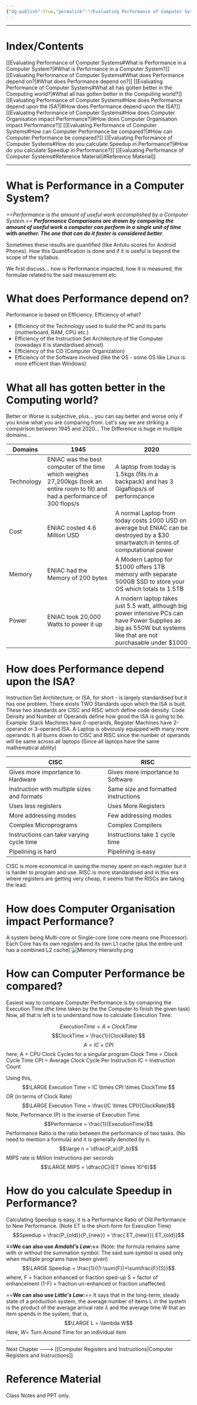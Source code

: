 ```yaml
---
{"dg-publish":true,"permalink":"/Evaluating Performance of Computer Systems/","tags":["Academics","COA"]}
---
```



----
# Index/Contents
[[Evaluating Performance of Computer Systems#What is Performance in a Computer System?\|#What is Performance in a Computer System?]]
[[Evaluating Performance of Computer Systems#What does Performance depend on?\|#What does Performance depend on?]]
[[Evaluating Performance of Computer Systems#What all has gotten better in the Computing world?\|#What all has gotten better in the Computing world?]]
[[Evaluating Performance of Computer Systems#How does Performance depend upon the ISA?\|#How does Performance depend upon the ISA?]]
[[Evaluating Performance of Computer Systems#How does Computer Organisation impact Performance?\|#How does Computer Organisation impact Performance?]]
[[Evaluating Performance of Computer Systems#How can Computer Performance be compared?\|#How can Computer Performance be compared?]]
[[Evaluating Performance of Computer Systems#How do you calculate Speedup in Performance?\|#How do you calculate Speedup in Performance?]]
[[Evaluating Performance of Computer Systems#Reference Material\|#Reference Material]]

-----
# What is Performance in a Computer System?
*==Performance is the amount of useful work accomplished by a Computer System.==*
***Performance Comparisons are drawn by comparing the amount of useful work a computer can perform in a single unit of time with another. The one that can do it faster is considered better***.

Sometimes these results are quantified (like Antutu scores for Android Phones).
How this Quantification is done and if it is useful is beyond the scope of the syllabus.

We first discuss... how is Performance impacted, how it is measured, the formulae related to the said measurement etc.
# What does Performance depend on?
Performance is based on Efficiency.
Efficiency of what?
- Efficiency of the Technology used to build the PC and its parts (motherboard, RAM, CPU etc.)
- Efficiency of the Instruction Set Architecture of the Computer (nowadays it is standardised almost)
- Efficiency of the CO (Computer Organization)
- Efficiency of the Software involved (like the OS - some OS like Linux is more efficient than Windows)
# What all has gotten better in the Computing world?
Better or Worse is subjective, plus... you can say better and worse only if you know what you are comparing from. Let's say we are striking a comparison between 1945 and 2020...
The Difference is huge in multiple domains...

|Domains|1945|2020|
|-|-|-|
|Technology|ENIAC was the best computer of the time which weighes 27,200kgs (took an entire room to fit) and had a performance of 300 flops/s| A laptop from today is 1.5kgs (fits in a backpack) and has 3 Gigaflops/s of performcance|
|Cost|ENIAC costed 4.6 Million USD|A normal Laptop from today costs 1000 USD on average but ENIAC can be destroyed by a $30 smartwatch in terms of computational power|
|Memory|ENIAC had the Memory of 200 bytes| A Modern Laptop for $1000 offers 1TB memory with separate 500GB SSD to store your OS which totals to 1.5TB|
|Power|ENIAC took 20,000 Watts to power it up| A modern laptop takes just 5.5 watt, although big power intensive PCs can have Power Supplies as big as 550W but systems like that are not purchasable under $1000|

# How does Performance depend upon the ISA?
Instruction Set Architecture, or ISA, for short - is largely standardised but it has one problem. There exists TWO Standards upon which the ISA is built.
These two standards are CISC and RISC which define code density.
Code Density and Number of Operands define how good the ISA is going to be.
Example: Stack Machines have 0-operands, Register Machines have 2-operand or 3-operand ISA.
A Laptop is obviously equipped with many more operands.
It all burns down to CISC and RISC since the number of operands will be same across all laptops (Since all laptops have the same mathematical ability)

|CISC|RISC|
|-|-|
|Gives more importance to Hardware|Gives more importance to Software|
|Instruction with multiple sizes and formats|Same size and formatted instructions|
|Uses less registers|Uses More Registers|
|More addressing modes|Few addressing modes|
|Complex Microprograms|Complex Compilers|
|Instructions can take varying cycle time|Instructions take 1 cycle time|
|Pipelining is hard| Pipelining is easy|

CISC is more economical in saving the money spent on each register but it is harder to program and use. RISC is more standardised and in this era where registers are getting very cheap, it seems that the RISCs are taking the lead.
# How does Computer Organisation impact Performance?
A system being Multi-core or Single-core (one core means one Processor).
Each Core has its own registers and its own L1 cache (plus the entire unit has a combined L2 cache)
![Memory Hierarchy.png](/img/user/Vaulted%20Images/Memory%20Hierarchy.png)
# How can Computer Performance be compared?
Easiest way to compare Computer Performance is by comapring the Execution Time (the time taken by the the Computer to finish the given task)
Now, all that is left is to understand how to calculate Execution Time.

$$ Execution Time = A \times ClockTime $$
$$ClockTime = \frac{1}{ClockRate} $$
$$ A = IC \times CPI $$
here,
A = CPU Clock Cycles for a singular program
Clock Time = Clock Cycle Time
CPI = Average Clock Cycle Per Instruction
IC = Instruction Count

Using this,
$$\LARGE Execution Time = IC \times CPI \times ClockTime $$
OR (in terms of Clock Rate)
$$\LARGE Execution Time = \frac{IC \times CPI}{ClockRate}$$
Note, Performance (P) is the inverse of Execution Time.
$$Performance = \frac{1}{ExecutionTime}$$
Performance Ratio is the ratio between the performance of two tasks. (No need to mention a formula) and it is generally denoted by n.
$$\large n = \dfrac{P_a}{P_b}$$
MIPS rate is Million Instructions per seconds
$$\LARGE MIPS = \dfrac{IC}{ET \times 10^6}$$
# How do you calculate Speedup in Performance?
Calculating Speedup is easy, it is a Performance Ratio of Old Performance to New Performance.
(Note ET is the short-form for Execution Time)
$$Speedup = \frac{P_{old}}{P_{new}} = \frac{ ET_{new}}{ ET_{old}}$$

**==We can also use *Amdahl's Law*:==** (Note: the formula remains same with or without the summation symbol. The said sum symbol is used only when multiple programs have been given)
$$\LARGE Speedup = \frac{1}{(1-\sum{F})+\sum\frac{F}{S}}$$
where, 
F = fraction enhanced or fraction sped-up
S = factor of enhancement
(1-F) = fraction un-enhanced or fraction unaffected.

==**We can also use *Little's Law*:**== It says that in the long-term, steady state of a production system, the average number of items L in the system is the product of the average arrival rate $\lambda$ and the average time W that an item spends in the system, that is, $$\LARGE L = \lambda W$$
Here, $W =$ Turn Around Time for an individual item

---
Next Chapter ---> [[Computer Registers and Instructions\|Computer Registers and Instructions]]
# Reference Material
Class Notes and PPT only.

